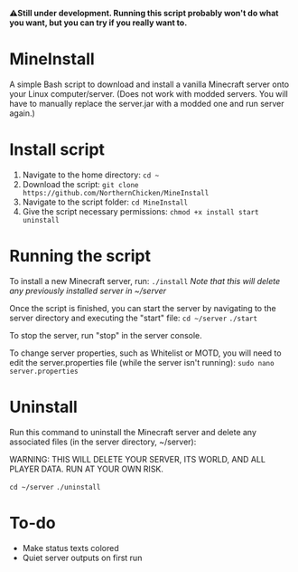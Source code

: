 ⚠️**Still under development. Running this script probably won't do what you want, but you can try if you really want to.**

# MineInstall
A simple Bash script to download and install a vanilla Minecraft server onto your Linux computer/server. (Does not work with modded servers. You will have to manually replace the server.jar with a modded one and run server again.)

# Install script
1. Navigate to the home directory: ```cd ~```
2. Download the script: ```git clone https://github.com/NorthernChicken/MineInstall```
3. Navigate to the script folder: ```cd MineInstall```
4. Give the script necessary permissions: ```chmod +x install start uninstall```

# Running the script
To install a new Minecraft server, run:
```./install```
*Note that this will delete any previously installed server in ~/server*

Once the script is finished, you can start the server by navigating to the server directory and executing the "start" file:
```cd ~/server```
```./start```

To stop the server, run "stop" in the server console.

To change server properties, such as Whitelist or MOTD, you will need to edit the server.properties file (while the server isn't running):
```sudo nano server.properties```

# Uninstall
Run this command to uninstall the Minecraft server and delete any associated files (in the server directory, ~/server):

WARNING: THIS WILL DELETE YOUR SERVER, ITS WORLD, AND ALL PLAYER DATA. RUN AT YOUR OWN RISK.

```cd ~/server```
```./uninstall```

# To-do
* Make status texts colored
* Quiet server outputs on first run
